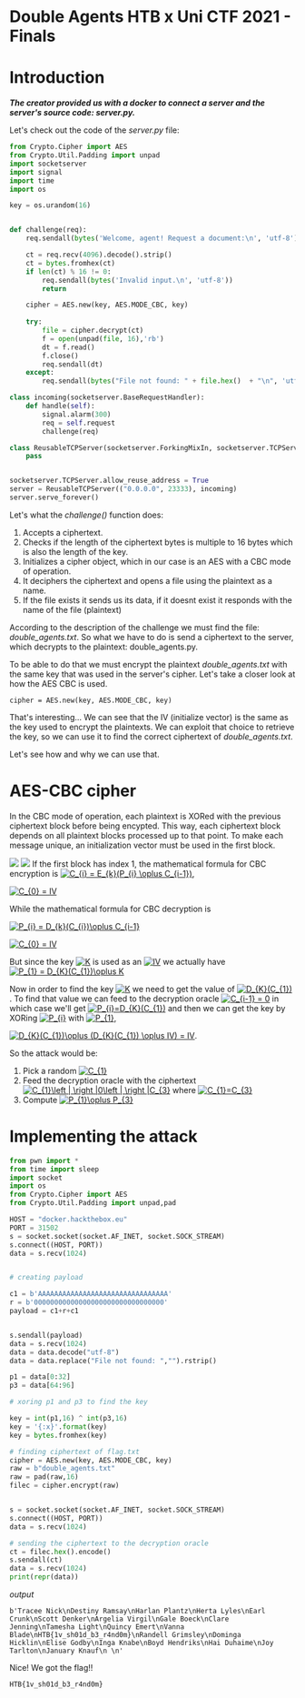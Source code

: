 # Double Agents  HTB x Uni CTF 2021 - Finals

# Introduction

***The creator provided us with a docker to connect a server and the server's source code: server.py.***

Let's check out the code of the *server.py* file:
```python
from Crypto.Cipher import AES
from Crypto.Util.Padding import unpad
import socketserver
import signal
import time
import os

key = os.urandom(16)


def challenge(req):
	req.sendall(bytes('Welcome, agent! Request a document:\n', 'utf-8'))

	ct = req.recv(4096).decode().strip()
	ct = bytes.fromhex(ct)
	if len(ct) % 16 != 0:
		req.sendall(bytes('Invalid input.\n', 'utf-8'))
		return

	cipher = AES.new(key, AES.MODE_CBC, key)
	
	try:
		file = cipher.decrypt(ct)
		f = open(unpad(file, 16),'rb')
		dt = f.read()
		f.close()
		req.sendall(dt)
	except:
		req.sendall(bytes("File not found: " + file.hex()  + "\n", 'utf-8'))

class incoming(socketserver.BaseRequestHandler):
	def handle(self):
		signal.alarm(300)
		req = self.request
		challenge(req)

class ReusableTCPServer(socketserver.ForkingMixIn, socketserver.TCPServer):
	pass


socketserver.TCPServer.allow_reuse_address = True
server = ReusableTCPServer(("0.0.0.0", 23333), incoming)
server.serve_forever()
```
Let's what the *challenge()* function does:
1. Accepts a ciphertext.
2. Checks if the length of the ciphertext bytes is multiple to 16 bytes which is also the length of the key.
3. Initializes a cipher object, which in our case is an AES with a CBC mode of operation.
4. It deciphers the ciphertext and opens a file using the plaintext as a name.
5. If the file exists it sends us its data, if it doesnt exist it responds with the name of the file (plaintext)

According to the description of the challenge we must find the file: *double_agents.txt*. So what we have to do is send a ciphertext to the server, which decrypts to the plaintext: double_agents.py.

To be able to do that we must encrypt the plaintext *double_agents.txt* with the same key that was used in the server's cipher. Let's take a closer look at how the AES CBC is used.

```
cipher = AES.new(key, AES.MODE_CBC, key)
```
That's interesting... We can see that the IV (initialize vector) is the same as the key used to encrypt the plaintexts. We can exploit that choice to retrieve the key, so we can use it to find the correct ciphertext of *double_agents.txt*.

Let's see how and why we can use that.

# AES-CBC cipher

In the CBC mode of operation, each plaintext is XORed with the previous ciphertext block before being encypted. This way, each ciphertext block depends on all plaintext blocks processed up to that point. To make each message unique, an initialization vector must be used in the first block.

![](https://upload.wikimedia.org/wikipedia/commons/thumb/8/80/CBC_encryption.svg/1920px-CBC_encryption.svg.png)
![](https://upload.wikimedia.org/wikipedia/commons/thumb/2/2a/CBC_decryption.svg/800px-CBC_decryption.svg.png)
If the first block has index 1, the mathematical formula for CBC encryption is
<a href="https://www.codecogs.com/eqnedit.php?latex=C_{i}&space;=&space;E_{k}(P_{i}&space;\oplus&space;C_{i-1})" target="_blank"><img src="https://latex.codecogs.com/gif.latex?C_{i}&space;=&space;E_{k}(P_{i}&space;\oplus&space;C_{i-1})" title="C_{i} = E_{k}(P_{i} \oplus C_{i-1})" /></a>,

<a href="https://www.codecogs.com/eqnedit.php?latex=C_{0}&space;=&space;IV" target="_blank"><img src="https://latex.codecogs.com/gif.latex?C_{0}&space;=&space;IV" title="C_{0} = IV" /></a>

While the mathematical formula for CBC decryption is

<a href="https://www.codecogs.com/eqnedit.php?latex=P_{i}&space;=&space;D_{k}(C_{i})\oplus&space;C_{i-1}" target="_blank"><img src="https://latex.codecogs.com/gif.latex?P_{i}&space;=&space;D_{k}(C_{i})\oplus&space;C_{i-1}" title="P_{i} = D_{k}(C_{i})\oplus C_{i-1}" /></a>

<a href="https://www.codecogs.com/eqnedit.php?latex=C_{0}&space;=&space;IV" target="_blank"><img src="https://latex.codecogs.com/gif.latex?C_{0}&space;=&space;IV" title="C_{0} = IV" /></a>

But since the key <a href="https://www.codecogs.com/eqnedit.php?latex=K" target="_blank"><img src="https://latex.codecogs.com/gif.latex?K" title="K" /></a> is used as an <a href="https://www.codecogs.com/eqnedit.php?latex=IV" target="_blank"><img src="https://latex.codecogs.com/gif.latex?IV" title="IV" /></a> we actually have <a href="https://www.codecogs.com/eqnedit.php?latex=P_{1}&space;=&space;D_{K}(C_{1})\oplus&space;K" target="_blank"><img src="https://latex.codecogs.com/gif.latex?P_{1}&space;=&space;D_{K}(C_{1})\oplus&space;K" title="P_{1} = D_{K}(C_{1})\oplus K" /></a>

Now in order to find the key <a href="https://www.codecogs.com/eqnedit.php?latex=K" target="_blank"><img src="https://latex.codecogs.com/gif.latex?K" title="K" /></a> we need to get the value of <a href="https://www.codecogs.com/eqnedit.php?latex=D_{K}(C_{1})" target="_blank"><img src="https://latex.codecogs.com/gif.latex?D_{K}(C_{1})" title="D_{K}(C_{1})" /></a> . To find that value we can feed to the decryption oracle <a href="https://www.codecogs.com/eqnedit.php?latex=C_{i-1}&space;=&space;0" target="_blank"><img src="https://latex.codecogs.com/gif.latex?C_{i-1}&space;=&space;0" title="C_{i-1} = 0" /></a> in which case we'll get <a href="https://www.codecogs.com/eqnedit.php?latex=P_{i}=D_{K}(C_{1})" target="_blank"><img src="https://latex.codecogs.com/gif.latex?P_{i}=D_{K}(C_{1})" title="P_{i}=D_{K}(C_{1})" /></a> and then we can get the key by XORing <a href="https://www.codecogs.com/eqnedit.php?latex=P_{i}" target="_blank"><img src="https://latex.codecogs.com/gif.latex?P_{i}" title="P_{i}" /></a> with <a href="https://www.codecogs.com/eqnedit.php?latex=P_{1}" target="_blank"><img src="https://latex.codecogs.com/gif.latex?P_{1}" title="P_{1}" /></a>,

<a href="https://www.codecogs.com/eqnedit.php?latex=D_{K}(C_{1})\oplus&space;(D_{K}(C_{1})&space;\oplus&space;IV)&space;=&space;IV" target="_blank"><img src="https://latex.codecogs.com/gif.latex?D_{K}(C_{1})\oplus&space;(D_{K}(C_{1})&space;\oplus&space;IV)&space;=&space;IV" title="D_{K}(C_{1})\oplus (D_{K}(C_{1}) \oplus IV) = IV" /></a>.

So the attack would be:
1. Pick a random <a href="https://www.codecogs.com/eqnedit.php?latex=C_{1}" target="_blank"><img src="https://latex.codecogs.com/gif.latex?C_{1}" title="C_{1}" /></a>
2. Feed the decryption oracle with the ciphertext <a href="https://www.codecogs.com/eqnedit.php?latex=C_{1}\left&space;|&space;\right&space;|0\left&space;|&space;\right&space;|C_{3}" target="_blank"><img src="https://latex.codecogs.com/gif.latex?C_{1}\left&space;|&space;\right&space;|0\left&space;|&space;\right&space;|C_{3}" title="C_{1}\left | \right |0\left | \right |C_{3}" /></a> where <a href="https://www.codecogs.com/eqnedit.php?latex=C_{1}=C_{3}" target="_blank"><img src="https://latex.codecogs.com/gif.latex?C_{1}=C_{3}" title="C_{1}=C_{3}" /></a>
3. Compute <a href="https://www.codecogs.com/eqnedit.php?latex=P_{1}\oplus&space;P_{3}" target="_blank"><img src="https://latex.codecogs.com/gif.latex?P_{1}\oplus&space;P_{3}" title="P_{1}\oplus P_{3}" /></a>

# Implementing the attack
```python
from pwn import *
from time import sleep
import socket
import os
from Crypto.Cipher import AES
from Crypto.Util.Padding import unpad,pad

HOST = "docker.hackthebox.eu"
PORT = 31502
s = socket.socket(socket.AF_INET, socket.SOCK_STREAM)
s.connect((HOST, PORT))
data = s.recv(1024)


# creating payload

c1 = b'AAAAAAAAAAAAAAAAAAAAAAAAAAAAAAAA'
r = b'00000000000000000000000000000000'
payload = c1+r+c1


s.sendall(payload)
data = s.recv(1024)
data = data.decode("utf-8")
data = data.replace("File not found: ","").rstrip()

p1 = data[0:32]
p3 = data[64:96]

# xoring p1 and p3 to find the key

key = int(p1,16) ^ int(p3,16)
key = '{:x}'.format(key)
key = bytes.fromhex(key)

# finding ciphertext of flag.txt
cipher = AES.new(key, AES.MODE_CBC, key)
raw = b"double_agents.txt"
raw = pad(raw,16)
filec = cipher.encrypt(raw)


s = socket.socket(socket.AF_INET, socket.SOCK_STREAM)
s.connect((HOST, PORT))
data = s.recv(1024)

# sending the ciphertext to the decryption oracle
ct = filec.hex().encode()
s.sendall(ct)
data = s.recv(1024)
print(repr(data))
```
*output*
```
b'Tracee Nick\nDestiny Ramsay\nHarlan Plantz\nHerta Lyles\nEarl Crunk\nScott Denker\nArgelia Virgil\nGale Boeck\nClare Jenning\nTamesha Light\nQuincy Emert\nVanna Blade\nHTB{1v_sh01d_b3_r4nd0m}\nRandell Grimsley\nDominga Hicklin\nElise Godby\nInga Knabe\nBoyd Hendriks\nHai Duhaime\nJoy Tarlton\nJanuary Knauf\n \n'
```
Nice! We got the flag!!
```
HTB{1v_sh01d_b3_r4nd0m}
```